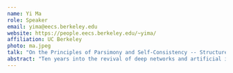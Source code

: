 ```yaml
---
name: Yi Ma
role: Speaker
email: yima@eecs.berkeley.edu
website: https://people.eecs.berkeley.edu/~yima/
affiliation: UC Berkeley
photo: ma.jpeg
talk: "On the Principles of Parsimony and Self-Consistency -- Structured Compressive Closed-Loop Transcription"
abstract: "Ten years into the revival of deep networks and artificial intelligence, we propose a theoretical framework that sheds light on understanding deep networks within a bigger picture of intelligence in general. We introduce two fundamental principles, Parsimony and Self-consistency, that address two fundamental questions regarding Intelligence -- what to learn and how to learn, respectively. We argue that these two principles can be realized in entirely measurable and computable ways for an important family of structures and models, known as a linear discriminative representation (LDR). The two principles naturally lead to an effective and efficient computational framework, known as a compressive closed-loop transcription, that unifies and explains the evolution of modern deep networks and modern practices of artificial intelligence. Within this framework, we will see how fundamental ideas in information theory, control theory, game theory, sparse coding, and optimization are closely integrated in such a closed-loop system, all as necessary ingredients to learn autonomously and correctly. We demonstrate the power of this framework for learning discriminative, generative, and autoencoding models for large-scale real-world visual data, with entirely white-box deep networks, under all settings (supervised, incremental, and unsupervised). We believe that these two principles are the cornerstones for the emergence of intelligence, artificial or natural, and the compressive closed-loop transcription is a universal learning engine that serves as the basic learning units for all autonomous intelligent systems, including the brain."
---
```


